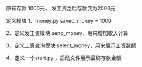 #
原有存款 1000元， 发工资之后存款变为2000元

定义模块
1、money.py saved_money = 1000

2、定义发工资模块 send_money，用来增加收入计算

3、定义工资查询模块 select_money，用来展示工资数额

4、定义一个start.py ，启动文件展示最终存款金额